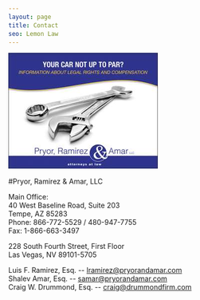 ```yaml
---
layout: page
title: Contact
seo: Lemon Law
---
```


<img src="/images/contact.jpg" class="right">

#Pryor, Ramirez & Amar, LLC

Main Office: <br>
40 West Baseline Road, Suite 203 <br>
Tempe, AZ 85283 <br>
Phone: 866-772-5529 / 480-947-7755 <br>
Fax: 1-866-663-3497
 
228 South Fourth Street, First Floor <br>
Las Vegas, NV 89101-5705 
 
Luis F. Ramirez, Esq. -- lramirez@pryorandamar.com <br>
Shalev Amar, Esq. -- samar@pryorandamar.com <br>
Craig W. Drummond, Esq. -- craig@drummondfirm.com <br>